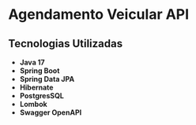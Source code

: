 # Agendamento Veicular API

## Tecnologias Utilizadas

- **Java 17**
- **Spring Boot**
- **Spring Data JPA**
- **Hibernate**
- **PostgresSQL**
- **Lombok**
- **Swagger OpenAPI**

